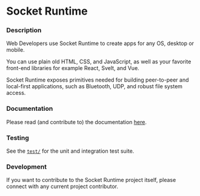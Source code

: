 # Socket Runtime

### Description

Web Developers use Socket Runtime to create apps for any OS, desktop or mobile.

You can use plain old HTML, CSS, and JavaScript, as well as your favorite
front-end libraries for example React, Svelt, and Vue.

Socket Runtime exposes primitives needed for building peer-to-peer and
local-first applications, such as Bluetooth, UDP, and robust file system access.

### Documentation

<!-- [![Socket SDK CI](https://github.com/socketsupply/socket/actions/workflows/ci.yml/badge.svg?branch=master)](https://github.com/socketsupply/socket/actions/workflows/ci.yml) -->

Please read (and contribute to) the documentation [here](https://sockets.sh).

### Testing

See the [`test/`](test/) for the unit and integration test suite.

### Development

If you want to contribute to the Socket Runtime project itself, please connect
with any current project contributor.
